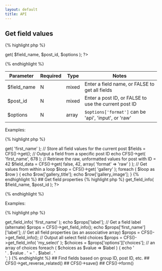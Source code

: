 ```yaml
---
layout: default
title: API
---
```


## Get field values

{% highlight php %}
<?php CFS()->get( $field_name, $post_id, $options ); ?>
{% endhighlight %}

| Parameter  | Required  | Type  | Notes  |
|---|---|---|---|
| $field_name  | N  | mixed  | Enter a field name, or FALSE to get all fields  |
| $post_id  | N   | mixed  | Enter a post ID, or FALSE to use the current post ID  |
| $options  | N  | array  | `$options['format']` can be 'api', 'input', or 'raw'  |

Examples:

{% highlight php %}
<?php

// Output a field value
echo CFS()->get( 'first_name' );


// Store all field values for the current post
$fields = CFS()->get();


// Output a field from a specific post ID
echo CFS()->get( 'first_name', 678 );


// Retrieve the raw, unformatted values for post with ID = 42
$field_data = CFS()->get( false, 42, array( 'format' => 'raw' ) );


// Get values from within a loop
$loop = CFS()->get( 'gallery' );
foreach ( $loop as $row ) {
    echo $row['gallery_title'];
    echo $row['gallery_image'];
}
{% endhighlight %}

## Get field properties

{% highlight php %}
<?php CFS()->get_field_info( $field_name, $post_id ); ?>
{% endhighlight %}

Examples:

{% highlight php %}
<?php

// Get a field label
$props = CFS()->get_field_info( 'first_name' );
echo $props['label'];


// Get a field label (alternate)
$props = CFS()->get_field_info();
echo $props['first_name']['label'];


// Get all field properties (as an associative array)
$props = CFS()->get_field_info();


// Output all select field choices
$props = CFS()->get_field_info( 'my_select' );
$choices = $props['options']['choices']; // an array of choices
foreach ( $choices as $value => $label ) {
    echo '<div>' . $value . ' = ' . $label . '</div>';
}
{% endhighlight %}

## Find fields based on group ID, post ID, etc.

## CFS()->get_reverse_related()

## CFS()->save()

## CFS()->form()
